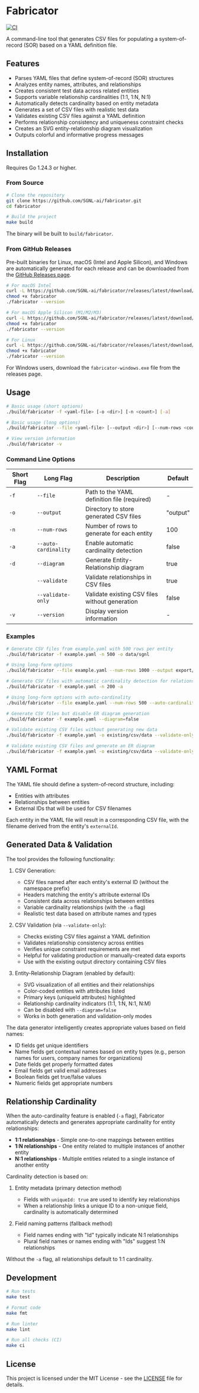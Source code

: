 # Fabricator

[![CI](https://github.com/SGNL-ai/fabricator/actions/workflows/ci.yml/badge.svg)](https://github.com/SGNL-ai/fabricator/actions/workflows/ci.yml)

A command-line tool that generates CSV files for populating a system-of-record (SOR) based on a YAML definition file.

## Features

- Parses YAML files that define system-of-record (SOR) structures
- Analyzes entity names, attributes, and relationships
- Creates consistent test data across related entities
- Supports variable relationship cardinalities (1:1, 1:N, N:1)
- Automatically detects cardinality based on entity metadata
- Generates a set of CSV files with realistic test data
- Validates existing CSV files against a YAML definition
- Performs relationship consistency and uniqueness constraint checks
- Creates an SVG entity-relationship diagram visualization
- Outputs colorful and informative progress messages

## Installation

Requires Go 1.24.3 or higher.

### From Source

```bash
# Clone the repository
git clone https://github.com/SGNL-ai/fabricator.git
cd fabricator

# Build the project
make build
```

The binary will be built to `build/fabricator`.

### From GitHub Releases

Pre-built binaries for Linux, macOS (Intel and Apple Silicon), and Windows are automatically generated for each release and can be downloaded from the [GitHub Releases page](https://github.com/SGNL-ai/fabricator/releases).

```bash
# For macOS Intel
curl -L https://github.com/SGNL-ai/fabricator/releases/latest/download/fabricator-macos-intel -o fabricator
chmod +x fabricator
./fabricator --version

# For macOS Apple Silicon (M1/M2/M3)
curl -L https://github.com/SGNL-ai/fabricator/releases/latest/download/fabricator-macos-apple-silicon -o fabricator
chmod +x fabricator
./fabricator --version

# For Linux
curl -L https://github.com/SGNL-ai/fabricator/releases/latest/download/fabricator-linux -o fabricator
chmod +x fabricator
./fabricator --version
```

For Windows users, download the `fabricator-windows.exe` file from the releases page.

## Usage

```bash
# Basic usage (short options)
./build/fabricator -f <yaml-file> [-o <dir>] [-n <count>] [-a]

# Basic usage (long options)
./build/fabricator --file <yaml-file> [--output <dir>] [--num-rows <count>] [--auto-cardinality]

# View version information
./build/fabricator -v
```

### Command Line Options

| Short Flag | Long Flag            | Description                                      | Default   |
|------------|----------------------|--------------------------------------------------|-----------|
| `-f`       | `--file`             | Path to the YAML definition file (required)      | -         |
| `-o`       | `--output`           | Directory to store generated CSV files           | "output"  |
| `-n`       | `--num-rows`         | Number of rows to generate for each entity       | 100       |
| `-a`       | `--auto-cardinality` | Enable automatic cardinality detection           | false     |
| `-d`       | `--diagram`          | Generate Entity-Relationship diagram             | true      |
|            | `--validate`         | Validate relationships in CSV files              | true      |
|            | `--validate-only`    | Validate existing CSV files without generation   | false     |
| `-v`       | `--version`          | Display version information                      | -         |

### Examples

```bash
# Generate CSV files from example.yaml with 500 rows per entity
./build/fabricator -f example.yaml -n 500 -o data/sgnl

# Using long-form options
./build/fabricator --file example.yaml --num-rows 1000 --output export/data

# Generate CSV files with automatic cardinality detection for relationships
./build/fabricator -f example.yaml -n 200 -a

# Using long-form options with auto-cardinality
./build/fabricator --file example.yaml --num-rows 500 --auto-cardinality --output data/variable-cardinality

# Generate CSV files but disable ER diagram generation
./build/fabricator -f example.yaml --diagram=false

# Validate existing CSV files without generating new data
./build/fabricator -f example.yaml -o existing/csv/data --validate-only

# Validate existing CSV files and generate an ER diagram
./build/fabricator -f example.yaml -o existing/csv/data --validate-only --diagram
```

## YAML Format

The YAML file should define a system-of-record structure, including:

- Entities with attributes
- Relationships between entities
- External IDs that will be used for CSV filenames

Each entity in the YAML file will result in a corresponding CSV file, with the filename derived from the entity's `externalId`.

## Generated Data & Validation

The tool provides the following functionality:

1. CSV Generation:
   - CSV files named after each entity's external ID (without the namespace prefix)
   - Headers matching the entity's attribute external IDs
   - Consistent data across relationships between entities
   - Variable cardinality relationships (with the `-a` flag)
   - Realistic test data based on attribute names and types

2. CSV Validation (via `--validate-only`):
   - Checks existing CSV files against a YAML definition
   - Validates relationship consistency across entities
   - Verifies unique constraint requirements are met
   - Helpful for validating production or manually-created data exports
   - Use with the existing output directory containing CSV files

3. Entity-Relationship Diagram (enabled by default):
   - SVG visualization of all entities and their relationships
   - Color-coded entities with attributes listed
   - Primary keys (uniqueId attributes) highlighted
   - Relationship cardinality indicators (1:1, 1:N, N:1, N:M)
   - Can be disabled with `--diagram=false`
   - Works in both generation and validation-only modes

The data generator intelligently creates appropriate values based on field names:
- ID fields get unique identifiers
- Name fields get contextual names based on entity types (e.g., person names for users, company names for organizations)
- Date fields get properly formatted dates
- Email fields get valid email addresses
- Boolean fields get true/false values
- Numeric fields get appropriate numbers

## Relationship Cardinality

When the auto-cardinality feature is enabled (`-a` flag), Fabricator automatically detects and generates appropriate cardinality for entity relationships:

- **1:1 relationships** - Simple one-to-one mappings between entities
- **1:N relationships** - One entity related to multiple instances of another entity
- **N:1 relationships** - Multiple entities related to a single instance of another entity

Cardinality detection is based on:

1. Entity metadata (primary detection method)
   - Fields with `uniqueId: true` are used to identify key relationships
   - When a relationship links a unique ID to a non-unique field, cardinality is automatically determined

2. Field naming patterns (fallback method)
   - Field names ending with "Id" typically indicate N:1 relationships
   - Plural field names or names ending with "Ids" suggest 1:N relationships

Without the `-a` flag, all relationships default to 1:1 cardinality.

## Development

```bash
# Run tests
make test

# Format code
make fmt

# Run linter
make lint

# Run all checks (CI)
make ci
```

## License

This project is licensed under the MIT License - see the [LICENSE](LICENSE) file for details.